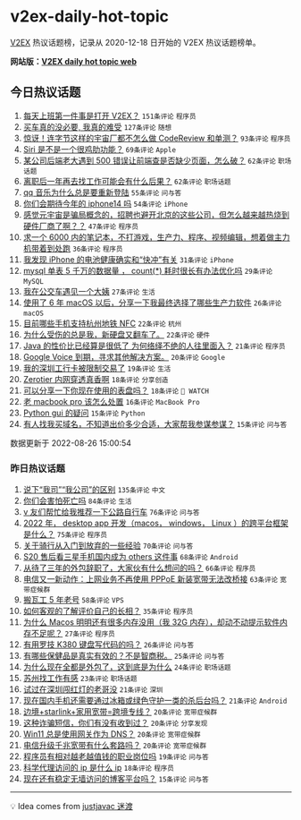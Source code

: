 # v2ex-daily-hot-topic

[V2EX](https://www.v2ex.com/) 热议话题榜，记录从 2020-12-18 日开始的 V2EX 热议话题榜单。

**网站版：[V2EX daily hot topic web](https://boojack.github.io/v2ex-daily-hot-topic-web/)**

## 今日热议话题

<!-- TODAY BEGIN -->

1. [每天上班第一件事是打开 V2EX？](https://www.v2ex.com/t/875501) `151条评论` `程序员`
1. [买车真的没必要, 我真的难受](https://www.v2ex.com/t/875520) `127条评论` `随想`
1. [惊讶！连字节这样的宇宙厂都不怎么做 CodeReview 和单测？](https://www.v2ex.com/t/875493) `93条评论` `程序员`
1. [Siri 是不是一个很鸡肋功能？](https://www.v2ex.com/t/875568) `69条评论` `Apple`
1. [某公司后端老大遇到 500 错误让前端查是否缺少页面，怎么破？](https://www.v2ex.com/t/875650) `62条评论` `职场话题`
1. [离职后一年再去找工作可能会有什么后果？](https://www.v2ex.com/t/875488) `62条评论` `职场话题`
1. [qq 音乐为什么总是要重新登陆](https://www.v2ex.com/t/875487) `55条评论` `问与答`
1. [你们会期待今年的 iphone14 吗](https://www.v2ex.com/t/875562) `54条评论` `iPhone`
1. [感觉元宇宙是骗局概念的，招聘也避开北京的这些公司，但怎么越来越热烧到硬件厂商了啊？？](https://www.v2ex.com/t/875575) `47条评论` `程序员`
1. [求一个 6000 内的笔记本，不打游戏，生产力、程序、视频编辑，想着做主力机带着到处跑](https://www.v2ex.com/t/875659) `36条评论` `程序员`
1. [我发现 iPhone 的电池健康确实和“快冲”有关](https://www.v2ex.com/t/875626) `31条评论` `iPhone`
1. [mysql 单表 5 千万的数据量 ， count(*) 耗时很长有办法优化吗](https://www.v2ex.com/t/875652) `29条评论` `MySQL`
1. [我在公交车遇见一个大姨](https://www.v2ex.com/t/875539) `27条评论` `生活`
1. [使用了 6 年 macOS 以后，分享一下我最终选择了哪些生产力软件](https://www.v2ex.com/t/875619) `26条评论` `macOS`
1. [目前哪些手机支持杭州地铁 NFC](https://www.v2ex.com/t/875577) `22条评论` `杭州`
1. [为什么受伤的总是我，新硬盘又翻车了。](https://www.v2ex.com/t/875543) `22条评论` `硬件`
1. [Java 的性价比已经算是很低了 为何络绎不绝的人往里面入？](https://www.v2ex.com/t/875672) `21条评论` `程序员`
1. [Google Voice 到期，寻求其他解决方案。](https://www.v2ex.com/t/875624) `20条评论` `Google`
1. [我的深圳工行卡被限制交易了](https://www.v2ex.com/t/875517) `19条评论` `生活`
1. [Zerotier 内网穿透真香啊](https://www.v2ex.com/t/875668) `18条评论` `分享创造`
1. [可以分享一下你现在使用的表盘吗？](https://www.v2ex.com/t/875533) `18条评论` ` WATCH`
1. [老 macbook pro 该怎么处置](https://www.v2ex.com/t/875553) `16条评论` `MacBook Pro`
1. [Python gui 的疑问](https://www.v2ex.com/t/875625) `15条评论` `Python`
1. [有人找我买域名，不知道出价多少合适，大家帮我参谋参谋？](https://www.v2ex.com/t/875597) `15条评论` `问与答`

数据更新于 2022-08-26 15:00:54

<!-- TODAY END -->

### 昨日热议话题

<!-- YESTERDAY BEGIN -->

1. [说下“我司”“我公司”的区别](https://www.v2ex.com/t/875222) `135条评论` `中文`
1. [你们会害怕死亡吗](https://www.v2ex.com/t/875377) `84条评论` `生活`
1. [v 友们帮忙给我推荐一下公路自行车](https://www.v2ex.com/t/875231) `76条评论` `问与答`
1. [2022 年， desktop app 开发（macos， windows， Linux ）的跨平台框架是什么？](https://www.v2ex.com/t/875271) `75条评论` `程序员`
1. [关于骑行从入门到放弃的一些经验](https://www.v2ex.com/t/875300) `70条评论` `问与答`
1. [S20 售后看三星手机国内成为 others 这件事](https://www.v2ex.com/t/875268) `68条评论` `Android`
1. [从待了三年的外包辞职了，大家伙有什么想问的吗？](https://www.v2ex.com/t/875306) `66条评论` `程序员`
1. [电信又一新动作：上网业务不再使用 PPPoE 新装宽带无法改桥接](https://www.v2ex.com/t/875362) `63条评论` `宽带症候群`
1. [搬瓦工 5 年老号](https://www.v2ex.com/t/875217) `58条评论` `VPS`
1. [如何客观的了解评价自己的长相？](https://www.v2ex.com/t/875386) `35条评论` `程序员`
1. [为什么 Macos 明明还有很多内存没用（我 32G 内存），却动不动提示软件内存不足呢？](https://www.v2ex.com/t/875424) `27条评论` `程序员`
1. [有用罗技 K380 键盘写代码的吗？](https://www.v2ex.com/t/875294) `26条评论` `问与答`
1. [有哪些保健品是真实有效的？不是智商税。](https://www.v2ex.com/t/875454) `25条评论` `问与答`
1. [为什么现在全都是外包了，这到底是为什么](https://www.v2ex.com/t/875355) `24条评论` `职场话题`
1. [苏州找工作有感](https://www.v2ex.com/t/875265) `23条评论` `职场话题`
1. [试过在深圳闯红灯的老哥没](https://www.v2ex.com/t/875373) `21条评论` `深圳`
1. [现在国内手机还需要通过冰箱或绿色守护一类的杀后台吗？](https://www.v2ex.com/t/875353) `21条评论` `Android`
1. [边境+starlink+家用宽带=跨境专线？](https://www.v2ex.com/t/875426) `20条评论` `宽带症候群`
1. [这种诈骗短信，你们有没有收到过？](https://www.v2ex.com/t/875351) `20条评论` `分享发现`
1. [Win11 总是使用网关作为 DNS？](https://www.v2ex.com/t/875329) `20条评论` `宽带症候群`
1. [电信升级千兆宽带有什么套路吗？](https://www.v2ex.com/t/875246) `20条评论` `宽带症候群`
1. [程序员有相对越老越值钱的职业岗位吗](https://www.v2ex.com/t/875297) `19条评论` `问与答`
1. [科学代理访问的 ip 是什么 ip](https://www.v2ex.com/t/875243) `18条评论` `程序员`
1. [现在还有稳定无墙访问的博客平台吗？](https://www.v2ex.com/t/875434) `15条评论` `问与答`

<!-- YESTERDAY END -->

---

💡 Idea comes from [justjavac 迷渡](https://github.com/justjavac/)
